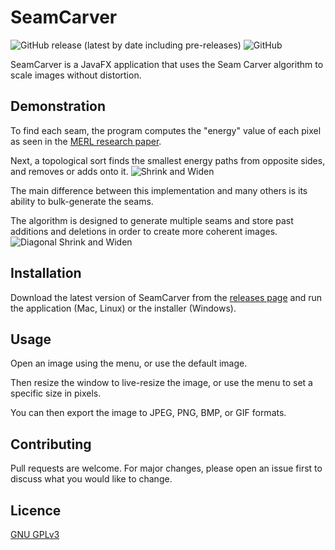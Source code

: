 # SeamCarver
![GitHub release (latest by date including pre-releases)](https://img.shields.io/github/v/release/AlexLatz/SeamCarver?include_prereleases&style=flat)
![GitHub](https://img.shields.io/github/license/AlexLatz/SeamCarver)

SeamCarver is a JavaFX application that uses the Seam Carver algorithm to scale images without distortion.

## Demonstration
To find each seam, the program computes the "energy" value of each pixel as seen in the [MERL research paper](http://graphics.cs.cmu.edu/courses/15-463/2012_fall/hw/proj3-seamcarving/imret.pdf).

Next, a topological sort finds the smallest energy paths from opposite sides, and removes or adds onto it.
![Shrink and Widen](shrinkwiden.gif)

The main difference between this implementation and many others is its ability to bulk-generate the seams.

The algorithm is designed to generate multiple seams and store past additions and deletions in order to create more coherent images.
![Diagonal Shrink and Widen](diagonalshrinkwiden.gif)

## Installation
Download the latest version of SeamCarver from the [releases page](https://github.com/AlexLatz/SeamCarver/releases/latest) and run the application (Mac, Linux) or the installer (Windows).

## Usage
Open an image using the menu, or use the default image.

Then resize the window to live-resize the image, or use the menu to set a specific size in pixels.

You can then export the image to JPEG, PNG, BMP, or GIF formats.

## Contributing
Pull requests are welcome. For major changes, please open an issue first to discuss what you would like to change.

## Licence
[GNU GPLv3](https://choosealicense.com/licenses/gpl-3.0/)

